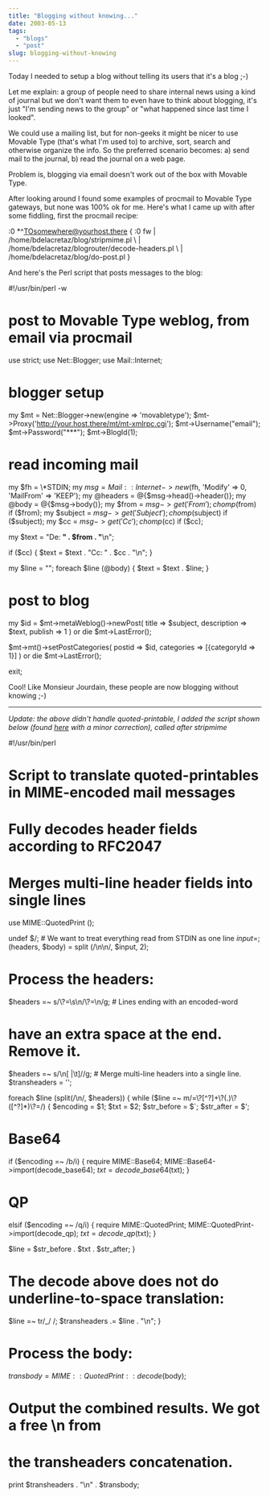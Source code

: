 ```yaml
---
title: "Blogging without knowing..."
date: 2003-05-13
tags: 
  - "blogs"
  - "post"
slug: blogging-without-knowing
---
```


Today I needed to setup a blog without telling its users that it's a blog ;-)

Let me explain: a group of people need to share internal news using a kind of journal but we don't want them to even have to think about blogging, it's just "I'm sending news to the group" or "what happened since last time I looked".

We could use a mailing list, but for non-geeks it might be nicer to use Movable Type (that's what I'm used to) to archive, sort, search and otherwise organize the info. So the preferred scenario becomes: a) send mail to the journal, b) read the journal on a web page.

Problem is, blogging via email doesn't work out of the box with Movable Type.

After looking around I found some examples of procmail to Movable Type gateways, but none was 100% ok for me. Here's what I came up with after some fiddling, first the procmail recipe:

:0
\*^TOsomewhere@yourhost.there
{
:0 fw
| /home/bdelacretaz/blog/stripmime.pl \\
| /home/bdelacretaz/blogrouter/decode-headers.pl \\
| /home/bdelacretaz/blog/do-post.pl
}

And here's the Perl script that posts messages to the blog:

#!/usr/bin/perl -w
# post to Movable Type weblog, from email via procmail

use strict;
use Net::Blogger;
use Mail::Internet;

# blogger setup
my $mt = Net::Blogger->new(engine => 'movabletype');
$mt->Proxy('http://your.host.there/mt/mt-xmlrpc.cgi');
$mt->Username("email");
$mt->Password("\*\*\*");
$mt->BlogId(1);

# read incoming mail
my $fh = \\\*STDIN;
my $msg = Mail::Internet->new($fh, 'Modify' => 0, 'MailFrom' => 'KEEP');
my @headers = @{$msg->head()->header()};
my @body = @{$msg->body()};
my $from = $msg->get('From'); chomp($from) if ($from);
my $subject = $msg->get('Subject'); chomp($subject) if ($subject);
my $cc = $msg->get('Cc'); chomp($cc) if ($cc);

my $text = "De: **" . $from . "**\\n";

if ($cc) {
$text = $text . "Cc: " . $cc . "\\n";
}

my $line = "";
foreach $line (@body) {
$text = $text . $line;
}

# post to blog
my $id = $mt->metaWeblog()->newPost(
title => $subject,
description => $text,
publish => 1
) or die $mt->LastError();

$mt->mt()->setPostCategories(
postid => $id,
categories => \[{categoryId => 1}\]
) or die $mt->LastError();

exit;

Cool! Like Monsieur Jourdain, these people are now blogging without knowing ;-)

* * *

_Update: the above didn't handle quoted-printable, I added the script shown below (found [here](http://sources.redhat.com/ml/gnats-devel/2001-q2/msg00000.html) with a minor correction), called after stripmime_

#!/usr/bin/perl
# Script to translate quoted-printables in MIME-encoded mail messages
# Fully decodes header fields according to RFC2047
# Merges multi-line header fields into single lines

use MIME::QuotedPrint ();

undef $/; # We want to treat everything read from STDIN as one line
$input = ;
($headers, $body) = split (/\\n\\n/, $input, 2);

# Process the headers:
$headers =~ s/\\?=\\s\\n/\\?=\\n/g; # Lines ending with an encoded-word
# have an extra space at the end. Remove it.
$headers =~ s/\\n\[ |\\t\]//g; # Merge multi-line headers into a single line.
$transheaders = '';

foreach $line (split(/\\n/, $headers))
{
while ($line =~ m/=\\?\[^?\]+\\?(.)\\?(\[^?\]\*)\\?=/)
{
$encoding   = $1;
$txt        = $2;
$str\_before = $\`;
$str\_after  = $';

# Base64
if ($encoding =~ /b/i)
{
require MIME::Base64;
MIME::Base64->import(decode\_base64);
$txt = decode\_base64($txt);
}

# QP
elsif ($encoding =~ /q/i)
{
require MIME::QuotedPrint;
MIME::QuotedPrint->import(decode\_qp);
$txt = decode\_qp($txt);
}

$line = $str\_before . $txt . $str\_after;
}
# The decode above does not do underline-to-space translation:
$line =~ tr/\_/ /;
$transheaders .= $line . "\\n";
}

# Process the body:
$transbody = MIME::QuotedPrint::decode($body);

# Output the combined results. We got a free \\n from
# the transheaders concatenation.
print $transheaders . "\\n" . $transbody;

